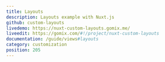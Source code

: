 ```yaml
---
title: Layouts
description: Layouts example with Nuxt.js
github: custom-layouts
livedemo: https://nuxt-custom-layouts.gomix.me/
liveedit: https://gomix.com/#!/project/nuxt-custom-layouts
documentation: /guide/views#layouts
category: customization
position: 205
---
```

